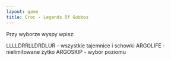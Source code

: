 ```yaml
---
layout: game
title: Croc - Legends Of Gobbos
---
```


Przy wyborze wyspy wpisz:

LLLLDRRLLDRDLUR	- wszystkie tajemnice i schowki
ARGOLIFE		- nielimitowane żytko
ARGOSKIP		- wybór poziomu
